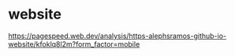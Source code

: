 # website

https://pagespeed.web.dev/analysis/https-alephsramos-github-io-website/kfoklq8l2m?form_factor=mobile